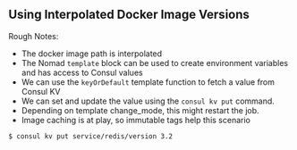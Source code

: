 ## Using Interpolated Docker Image Versions

Rough Notes:

- The docker image path is interpolated
- The Nomad `template` block can be used to create environment variables and has access to Consul values
- We can use the `keyOrDefault` template function to fetch a value from Consul KV
- We can set and update the value using the `consul kv put` command.
- Depending on template change_mode, this might restart the job.
- Image caching is at play, so immutable tags help this scenario


```shell-session
$ consul kv put service/redis/version 3.2
```
